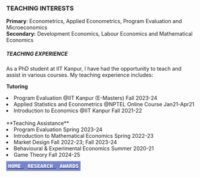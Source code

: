 ### TEACHING INTERESTS
**Primary**: Econometrics, Applied Econometrics, Program Evaluation and Microeconomics <br>
**Secondary:** Development Economics, Labour Economics and Mathematical Economics

##### TEACHING EXPERIENCE
As a PhD student at IIT Kanpur, I have had the opportunity to teach and assist in various courses. My teaching experience includes: 

**Tutoring** 
<li> Program Evaluation
   @IIT Kanpur (E-Masters)        Fall 2023-24 </li>
<li> Applied Statistics and Econometrics
   @NPTEL Online Course         Jan21-Apr21 </li>
<li> Introduction to Economics
 @IIT Kanpur        Fall 2021-22</li> <br>
**Teaching Assistance**
<li>Program Evaluation
  Spring 2023-24 </li>
<li>Introduction to Mathematical Economics
Spring 2022-23 </li>
<li>Market Design
Fall 2022-23; Fall 2023-24</li>
<li>Behavioural & Experimental Economics
Summer 2020-21</li>
<li> Game Theory
   Fall 2024-25
</li>

**[<kbd style="background-color: #7986cb; color: #ffffff; font-size:1em; padding: 5px; align: right;"> HOME </kbd>](README.md)**  **[<kbd style="background-color: #7986cb; color: #ffffff; font-size:1em; padding: 5px; align: right;"> RESEARCH </kbd>](research.md)**  **[<kbd style="background-color: #7986cb; color: #ffffff; font-size:1em; padding: 5px; align: right;"> AWARDS </kbd>](awards.md)**

